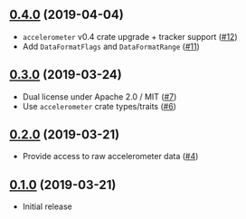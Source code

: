 ## [0.4.0] (2019-04-04)

- `accelerometer` v0.4 crate upgrade + tracker support ([#12])
-  Add `DataFormatFlags` and `DataFormatRange` ([#11])

## [0.3.0] (2019-03-24)

- Dual license under Apache 2.0 / MIT ([#7])
- Use `accelerometer` crate types/traits ([#6])

## [0.2.0] (2019-03-21)

- Provide access to raw accelerometer data ([#4])

## [0.1.0] (2019-03-21)

- Initial release

[0.4.0]: https://github.com/NeoBirth/ADXL343.rs/pull/13
[#12]: https://github.com/NeoBirth/ADXL343.rs/pull/12
[#11]: https://github.com/NeoBirth/ADXL343.rs/pull/11
[0.3.0]: https://github.com/NeoBirth/ADXL343.rs/pull/8
[#7]: https://github.com/NeoBirth/ADXL343.rs/pull/7
[#6]: https://github.com/NeoBirth/ADXL343.rs/pull/6
[0.2.0]: https://github.com/NeoBirth/ADXL343.rs/pull/5
[#4]: https://github.com/NeoBirth/ADXL343.rs/pull/4
[0.1.0]: https://github.com/NeoBirth/ADXL343.rs/pull/3
